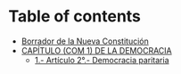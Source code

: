 # Table of contents

* [Borrador de la Nueva Constitución](README.md)
* [CAPÍTULO (COM 1) DE LA DEMOCRACIA](capitulo-com-1-de-la-democracia/README.md)
  * [1.- Artículo 2°.- Democracia paritaria](capitulo-com-1-de-la-democracia/1.-articulo-2-.-democracia-paritaria.md)
